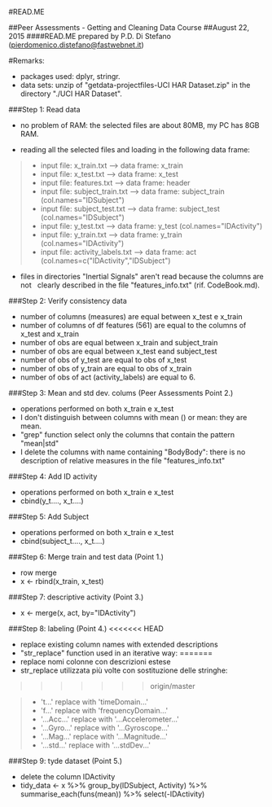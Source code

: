 #READ.ME

##Peer Assessments - Getting and Cleaning Data Course
##August 22, 2015
####READ.ME prepared by P.D. Di Stefano (pierdomenico.distefano@fastwebnet.it)

#Remarks: 
* packages used:  dplyr, stringr.
* data sets: unzip of "getdata-projectfiles-UCI HAR Dataset.zip" in the directory "./UCI HAR Dataset". 


###Step 1: Read data
* no problem of RAM: the selected files are about 80MB, my PC has 8GB RAM.

* reading all the selected files and loading in the following data frame:
>*  input file: x_train.txt           --> data frame: x_train
>*  input file: x_test.txt            --> data frame: x_test
>*  input file: features.txt          --> data frame: header
>*  input file: subject_train.txt     --> data frame: subject_train  (col.names="IDSubject")  
>*  input file: subject_test.txt      --> data frame: subject_test   (col.names="IDSubject")
>*  input file: y_test.txt            --> data frame: y_test  (col.names="IDActivity")  
>*  input file: y_train.txt           --> data frame: y_train (col.names="IDActivity")
>*  input file: activity_labels.txt   --> data frame: act  (col.names=c("IDActivity","IDSubject")

*  files in directories "Inertial Signals" aren't read because the columns are not
  clearly described in the file "features_info.txt" (rif. CodeBook.md). 

###Step 2: Verify consistency data
* number of columns (measures) are equal between x_test e x_train
* number of columns of df features (561) are equal to the columns of x_test and x_train 
* number of obs are equal between x_train and subject_train 
* number of obs are equal between x_test eand subject_test
* number of obs of y_test are equal to obs of x_test
* number of obs of y_train are equal to obs of x_train
* number of obs of act (activity_labels) are equal to 6.  


###Step 3: Mean and std dev. colums (Peer Assessments Point 2.)
* operations performed on both x_train e x_test
* I don't distinguish between columns with mean () or mean: they are mean.
* "grep" function select only the columns that contain the pattern "mean|std"
* I delete the columns with name containing "BodyBody": there is no description of relative measures in the file "features_info.txt"  

###Step 4:  Add ID activity
* operations performed on both x_train e x_test
* cbind(y_t...., x_t....)

###Step 5:  Add Subject
* operations performed on both x_train e x_test
* cbind(subject_t...., x_t....) 

###Step 6: Merge train and test data (Point 1.)
* row merge
* x <- rbind(x_train, x_test)
 
###Step 7: descriptive activity (Point 3.)
* x <- merge(x, act, by="IDActivity")
 
###Step 8: labeling (Point 4.)
<<<<<<< HEAD
* replace existing column names with extended descriptions
* "str_replace" function used in an iterative way:
=======
* replace nomi colonne con descrizioni estese
* str_replace utilizzata più volte con sostituzione delle stringhe:
>>>>>>> origin/master

>* 't...'       replace with  'timeDomain...'
>* 'f...'       replace with  'frequencyDomain...'
>* '...Acc...'  replace with  '...Accelerometer...'  
>* '...Gyro...' replace with  '...Gyroscope...'
>* '...Mag...'  replace with  '...Magnitude...'
>* '...std...'  replace with  '...stdDev...'
                            
###Step 9: tyde dataset (Point 5.)
* delete the column IDActivity
* tidy_data <- x %>% group_by(IDSubject, Activity) %>% summarise_each(funs(mean)) %>% select(-IDActivity)
